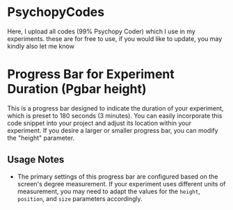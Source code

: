 # PsychopyCodes
Here, I upload all codes (99% Psychopy Coder) which I use in my experiments. these are for free to use, if you would like to update, you may kindly also let me know

# Progress Bar for Experiment Duration (Pgbar height)

This is a progress bar designed to indicate the duration of your experiment, which is preset to 180 seconds (3 minutes). You can easily incorporate this code snippet into your project and adjust its location within your experiment. If you desire a larger or smaller progress bar, you can modify the "height" parameter.

## Usage Notes
- The primary settings of this progress bar are configured based on the screen's degree measurement. If your experiment uses different units of measurement, you may need to adapt the values for the `height`, `position`, and `size` parameters accordingly.
